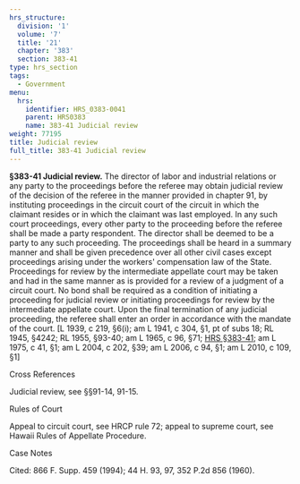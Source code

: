 ```yaml
---
hrs_structure:
  division: '1'
  volume: '7'
  title: '21'
  chapter: '383'
  section: 383-41
type: hrs_section
tags:
  - Government
menu:
  hrs:
    identifier: HRS_0383-0041
    parent: HRS0383
    name: 383-41 Judicial review
weight: 77195
title: Judicial review
full_title: 383-41 Judicial review
---
```

**§383-41 Judicial review.** The director of labor and industrial relations or any party to the proceedings before the referee may obtain judicial review of the decision of the referee in the manner provided in chapter 91, by instituting proceedings in the circuit court of the circuit in which the claimant resides or in which the claimant was last employed. In any such court proceedings, every other party to the proceeding before the referee shall be made a party respondent. The director shall be deemed to be a party to any such proceeding. The proceedings shall be heard in a summary manner and shall be given precedence over all other civil cases except proceedings arising under the workers' compensation law of the State. Proceedings for review by the intermediate appellate court may be taken and had in the same manner as is provided for a review of a judgment of a circuit court. No bond shall be required as a condition of initiating a proceeding for judicial review or initiating proceedings for review by the intermediate appellate court. Upon the final termination of any judicial proceeding, the referee shall enter an order in accordance with the mandate of the court. [L 1939, c 219, §6(i); am L 1941, c 304, §1, pt of subs 18; RL 1945, §4242; RL 1955, §93-40; am L 1965, c 96, §71; [HRS §383-41](/title-21/chapter-383/section-383-41/); am L 1975, c 41, §1; am L 2004, c 202, §39; am L 2006, c 94, §1; am L 2010, c 109, §1]

Cross References

Judicial review, see §§91-14, 91-15.

Rules of Court

Appeal to circuit court, see HRCP rule 72; appeal to supreme court, see Hawaii Rules of Appellate Procedure.

Case Notes

Cited: 866 F. Supp. 459 (1994); 44 H. 93, 97, 352 P.2d 856 (1960).